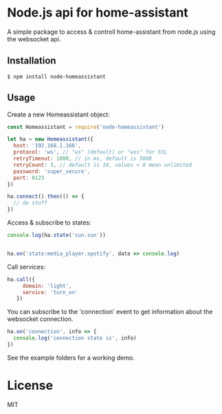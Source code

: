 # Node.js api for home-assistant

A simple package to access & controll home-assistant from node.js using the websocket api.

## Installation

```
$ npm install node-homeassistant
```

## Usage

Create a new Homeassistant object:

```javascript
const Homeassistant = require('node-homeassistant')

let ha = new Homeassistant({
  host: '192.168.1.166',
  protocol: 'ws', // "ws" (default) or "wss" for SSL
  retryTimeout: 1000, // in ms, default is 5000
  retryCount: 3, // default is 10, values < 0 mean unlimited
  password: 'super_secure',
  port: 8123
})

ha.connect().then(() => {
  // do stuff
})
```

Access & subscribe to states:

```javascript
console.log(ha.state('sun.sun'))


ha.on('state:media_player.spotify', data => console.log)
```

Call services:

```javascript
ha.call({
     domain: 'light',
     service: 'turn_on'
   })
```

You can subscribe to the 'connection' event to get information about the websocket connection.

```javascript
ha.on('connection', info => {
  console.log('connection state is', info)
})
```

See the example folders for a working demo.

# License

MIT

